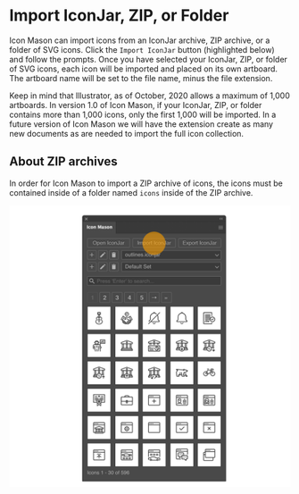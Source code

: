 # Import IconJar, ZIP, or Folder

Icon Mason can import icons from an IconJar archive, ZIP archive, or a folder of SVG icons. Click the `Import IconJar` button (highlighted below) and follow the prompts. Once you have selected your IconJar, ZIP, or folder of SVG icons, each icon will be imported and placed on its own artboard. The artboard name will be set to the file name, minus the file extension.

Keep in mind that Illustrator, as of October, 2020 allows a maximum of 1,000 artboards. In version 1.0 of Icon Mason, if your IconJar, ZIP, or folder contains more than 1,000 icons, only the first 1,000 will be imported. In a future version of Icon Mason we will have the extension create as many new documents as are needed to import the full icon collection.

## About ZIP archives

In order for Icon Mason to import a ZIP archive of icons, the icons must be contained inside of a folder named `icons` inside of the ZIP archive.

![Import IconJar, ZIP, or folder](./images/import-iconjar.png#half-size)

